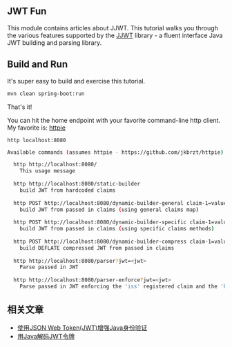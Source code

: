 ## JWT Fun

This module contains articles about JJWT.
This tutorial walks you through the various features supported by the [JJWT](https://github.com/jwtk/jjwt) library - a
fluent interface Java JWT building and parsing library.

## Build and Run

It's super easy to build and exercise this tutorial.

```bash
mvn clean spring-boot:run
```

That's it!

You can hit the home endpoint with your favorite command-line http client. My favorite is: [httpie](https://github.com/jkbrzt/httpie)

`http localhost:8080`

```bash
Available commands (assumes httpie - https://github.com/jkbrzt/httpie):

  http http://localhost:8080/
	This usage message
	
  http http://localhost:8080/static-builder
	build JWT from hardcoded claims
	
  http POST http://localhost:8080/dynamic-builder-general claim-1=value-1 ... [claim-n=value-n]
	build JWT from passed in claims (using general claims map)
	
  http POST http://localhost:8080/dynamic-builder-specific claim-1=value-1 ... [claim-n=value-n]
	build JWT from passed in claims (using specific claims methods)
	
  http POST http://localhost:8080/dynamic-builder-compress claim-1=value-1 ... [claim-n=value-n]
	build DEFLATE compressed JWT from passed in claims
	
  http http://localhost:8080/parser?jwt=<jwt>
	Parse passed in JWT
	
  http http://localhost:8080/parser-enforce?jwt=<jwt>
	Parse passed in JWT enforcing the 'iss' registered claim and the 'hasMotorcycle' custom claim
```

## 相关文章

+ [使用JSON Web Token(JWT)增强Java身份验证](docs/使用JSON-Web令牌(JWT)增强Java身份验证.md)
+ [用Java解码JWT令牌](docs/用Java解码JWT令牌.md)